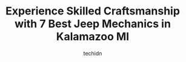 ---
layout: ampstory
image: https://images.unsplash.com/photo-1539788816080-8bdd722d8c22?ixlib=rb-4.0.3&ixid=MnwxMjA3fDB8MHxwaG90by1wYWdlfHx8fGVufDB8fHx8&auto=format&fit=crop&w=640&h=853&q=80
author: techidn
featured: false
description: When it comes to finding reliable automotive experts in Kalamazoo MI, USA, look no further than the 7 best Jeep Mechanic in the area. With their exceptional skills and dedication to providin
title: Experience Skilled Craftsmanship with 7 Best Jeep Mechanics in Kalamazoo MI
cover:
   title: Experience Skilled Craftsmanship with 7 Best Jeep Mechanics in Kalamazoo MI
   subtitle: Rickpate
   background: https://images.unsplash.com/photo-1539788816080-8bdd722d8c22?ixlib=rb-4.0.3&ixid=MnwxMjA3fDB8MHxwaG90by1wYWdlfHx8fGVufDB8fHx8&auto=format&fit=crop&w=640&h=853&q=80

pages: 
 - layout: thirds
   top: <h1>#1 Master Mechanics</h1>
   bottom: "<p>Great customer service!  Having engine issues I spoke to Jeff and he was able to get me in for a appointment right away.  Engine diagnosed quickly and I was walked throug</p>"
   background: https://www.knot35.com/toplist/wp-content/uploads/2023/06/best-jeep-mechanic-1-in-kalamazoo-mi-1685839714.jpeg
   backgroundblur: true
 - layout: thirds
   top: <h1>#2 Woodwards Garage</h1>
   bottom: "<p>201 E Alcott St, Kalamazoo, MI 49001, United States</p>"
   background: https://www.knot35.com/toplist/wp-content/uploads/2023/06/best-jeep-mechanic-2-in-kalamazoo-mi-1685839715.jpeg
   cta:
      link: https://www.knot35.com/toplist/experience-skilled-craftsmanship-with-7-best-jeep-mechanics-in-kalamazoo-mi/
      text: Experience Skilled Craftsmanship with 7 Best Jeep Mechanics in Kalamazoo MI
 - layout: thirds
   top: <h1>#3 Auto Dynamix</h1>
   bottom: "<p>909 Gibson St, Kalamazoo, MI 49001, United States</p>"
   background: https://www.knot35.com/toplist/wp-content/uploads/2023/06/best-jeep-mechanic-3-in-kalamazoo-mi-1685839715.jpeg
   cta:
      link: https://www.knot35.com/toplist/experience-skilled-craftsmanship-with-7-best-jeep-mechanics-in-kalamazoo-mi/
      text: Experience Skilled Craftsmanship with 7 Best Jeep Mechanics in Kalamazoo MI
 - layout: thirds
   top: <h1>#4 Flying Dog Garage</h1>
   bottom: "<p>238 W Mosel Ave, Kalamazoo, MI 49004, United States</p>"
   background: https://images.unsplash.com/photo-1552083974-186346191183?ixlib=rb-4.0.3&ixid=MnwxMjA3fDB8MHxwaG90by1wYWdlfHx8fGVufDB8fHx8&auto=format&fit=crop&w=640&h=853&q=80
   cta:
      link: https://www.knot35.com/toplist/experience-skilled-craftsmanship-with-7-best-jeep-mechanics-in-kalamazoo-mi/
      text: Experience Skilled Craftsmanship with 7 Best Jeep Mechanics in Kalamazoo MI
 - layout: thirds
   top: <h1>#5 Westnedge Auto</h1>
   bottom: "<p>1116 S Westnedge Ave, Kalamazoo, MI 49008, United States</p>"
   background: https://images.unsplash.com/photo-1549241520-425e3dfc01cb?ixlib=rb-4.0.3&ixid=MnwxMjA3fDB8MHxwaG90by1wYWdlfHx8fGVufDB8fHx8&auto=format&fit=crop&w=640&h=853&q=80
   cta:
      link: https://www.knot35.com/toplist/experience-skilled-craftsmanship-with-7-best-jeep-mechanics-in-kalamazoo-mi/
      text: Experience Skilled Craftsmanship with 7 Best Jeep Mechanics in Kalamazoo MI
 - layout: thirds
   top: <h1>#6 Shoemakers Garage</h1>
   bottom: "<p>633 E Crosstown Pkwy, Kalamazoo, MI 49001, United States</p>"
   background: https://images.unsplash.com/photo-1557672172-298e090bd0f1?ixlib=rb-4.0.3&ixid=MnwxMjA3fDB8MHxwaG90by1wYWdlfHx8fGVufDB8fHx8&auto=format&fit=crop&w=640&h=853&q=80
   cta:
      link: https://www.knot35.com/toplist/experience-skilled-craftsmanship-with-7-best-jeep-mechanics-in-kalamazoo-mi/
      text: Experience Skilled Craftsmanship with 7 Best Jeep Mechanics in Kalamazoo MI
 - layout: thirds
   top: <h1>#7 Spring Valley Motors</h1>
   bottom: "<p>735 Mills St, Kalamazoo, MI 49001, United States</p>"
   background: https://images.unsplash.com/photo-1604871000636-074fa5117945?ixlib=rb-4.0.3&ixid=MnwxMjA3fDB8MHxwaG90by1wYWdlfHx8fGVufDB8fHx8&auto=format&fit=crop&w=640&h=853&q=80
   cta:
      link: https://www.knot35.com/toplist/experience-skilled-craftsmanship-with-7-best-jeep-mechanics-in-kalamazoo-mi/
      text: Experience Skilled Craftsmanship with 7 Best Jeep Mechanics in Kalamazoo MI
 - layout: thirds
   middle: Continue reading...
   background: https://images.unsplash.com/photo-1567360425618-1594206637d2?ixlib=rb-4.0.3&ixid=MnwxMjA3fDB8MHxwaG90by1wYWdlfHx8fGVufDB8fHx8&auto=format&fit=crop&w=640&h=853&q=80
   cta:
      link: https://www.knot35.com/toplist/experience-skilled-craftsmanship-with-7-best-jeep-mechanics-in-kalamazoo-mi/
      text: Experience Skilled Craftsmanship with 7 Best Jeep Mechanics in Kalamazoo MI
      
---